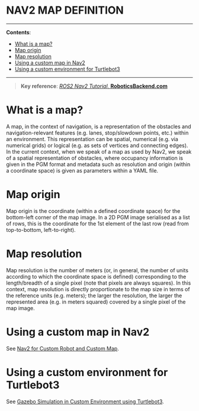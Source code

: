 <h1>NAV2 MAP DEFINITION</h1>

---

**Contents**:

- [What is a map?](#what-is-a-map)
- [Map origin](#map-origin)
- [Map resolution](#map-resolution)
- [Using a custom map in Nav2](#using-a-custom-map-in-nav2)
- [Using a custom environment for Turtlebot3](#using-a-custom-environment-for-turtlebot3)

---

> **Key reference**: [*ROS2 Nav2 Tutorial*, **RoboticsBackend.com**](https://roboticsbackend.com/ros2-nav2-tutorial/)

# What is a map?
A map, in the context of navigation, is a representation of the obstacles and navigation-relevant features (e.g. lanes, stop/slowdown points, etc.) within an environment. This representation can be spatial, numerical (e.g. via numerical grids) or logical (e.g. as sets of vertices and connecting edges). In the current context, when we speak of a map as used by Nav2, we speak of a spatial representation of obstacles, where occupancy information is given in the PGM format and metadata such as resolution and origin (within a coordinate space) is given as parameters within a YAML file.

# Map origin
Map origin is the coordinate (within a defined coordinate space) for the bottom-left corner of the map image. In a 2D PGM image serialised as a list of rows, this is the coordinate for the 1st element of the last row (read from top-to-bottom, left-to-right).

# Map resolution
Map resolution is the number of meters (or, in general, the number of units according to which the coordinate space is defined) corresponding to the length/breadth of a single pixel (note that pixels are always squares). In this context, map resolution is directly proportionate to the map size in terms of the reference units (e.g. meters); the larger the resolution, the larger the represented area (e.g. in meters squared) covered by a single pixel of the map image.

# Using a custom map in Nav2
See [Nav2 for Custom Robot and Custom Map](./nav2-for-custom-robot-and-custom-map.md).

# Using a custom environment for Turtlebot3
See [Gazebo Simulation in Custom Environment using Turtlebot3](./gazebo-simulation-in-custom-environment_using_turtlebot3.md).